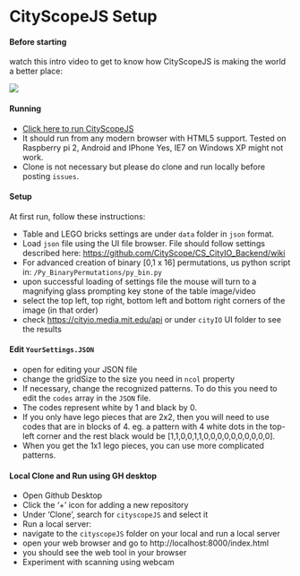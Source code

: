 # CityScopeJS Setup

#### Before starting

watch this intro video to get to know how CityScopeJS is making the world a better place:

[![](http://img.youtube.com/vi/Z7v2clIaTKY/0.jpg)](http://www.youtube.com/watch?v=Z7v2clIaTKY "CityScopeJS | Intro & Setup")

#### Running

- [Click here to run CityScopeJS](https://cityscope.github.io/CS_citysc…)
- It should run from any modern browser with HTML5 support. Tested on Raspberry pi 2, Android and IPhone Yes, IE7 on Windows XP might not work.
- Clone is not necessary but please do clone and run locally before posting `issues`.

#### Setup

At first run, follow these instructions:

- Table and LEGO bricks settings are under `data` folder in `json` format.
- Load `json` file using the UI file browser. File should follow settings described here:
  https://github.com/CityScope/CS_CityIO_Backend/wiki
- For advanced creation of binary [0,1 x 16] permutations, us python script in: `/Py_BinaryPermutations/py_bin.py`
- upon successful loading of settings file the mouse will turn to a magnifying glass prompting key stone of the table image/video
- select the top left, top right, bottom left and bottom right corners of the image (in that order)
- check https://cityio.media.mit.edu/api or under `cityIO` UI folder to see the results

#### Edit `YourSettings.JSON`

- open for editing your JSON file
- change the gridSize to the size you need in `ncol` property
- If necessary, change the recognized patterns. To do this you need to edit the `codes` array in the `JSON` file.
- The codes represent white by 1 and black by 0.
- If you only have lego pieces that are 2x2, then you will need to use codes that are in blocks of 4. eg. a pattern with 4 white dots in the top-left corner and the rest black would be [1,1,0,0,1,1,0,0,0,0,0,0,0,0,0,0].
- When you get the 1x1 lego pieces, you can use more complicated patterns.

#### Local Clone and Run using GH desktop

- Open Github Desktop
- Click the ‘+’ icon for adding a new repository
- Under ‘Clone’, search for `cityscopeJS` and select it
- Run a local server:
- navigate to the `cityscopeJS` folder on your local and run a local server
- open your web browser and go to http://localhost:8000/index.html
- you should see the web tool in your browser
- Experiment with scanning using webcam
